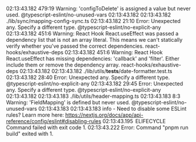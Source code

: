 02:13:43.182
479:19 Warning: 'configToDelete' is assigned a value but never used. @typescript-eslint/no-unused-vars
02:13:43.182
02:13:43.182
./lib/sync/mapping-config-sync.ts
02:13:43.182
21:10 Error: Unexpected any. Specify a different type. @typescript-eslint/no-explicit-any
02:13:43.182
451:6 Warning: React Hook React.useEffect was passed a dependency list that is not an array literal. This means we can't statically verify whether you've passed the correct dependencies. react-hooks/exhaustive-deps
02:13:43.182
451:6 Warning: React Hook React.useEffect has missing dependencies: 'callback' and 'filter'. Either include them or remove the dependency array. react-hooks/exhaustive-deps
02:13:43.182
02:13:43.182
./lib/utils/**tests**/date-formatter.test.ts
02:13:43.182
28:40 Error: Unexpected any. Specify a different type. @typescript-eslint/no-explicit-any
02:13:43.182
29:45 Error: Unexpected any. Specify a different type. @typescript-eslint/no-explicit-any
02:13:43.182
02:13:43.183
./lib/utils/header-mapping.ts
02:13:43.183
8:3 Warning: 'FieldMapping' is defined but never used. @typescript-eslint/no-unused-vars
02:13:43.183
02:13:43.183
info - Need to disable some ESLint rules? Learn more here: https://nextjs.org/docs/app/api-reference/config/eslint#disabling-rules
02:13:43.195
 ELIFECYCLE  Command failed with exit code 1.
02:13:43.222
Error: Command "pnpm run build" exited with 1.
